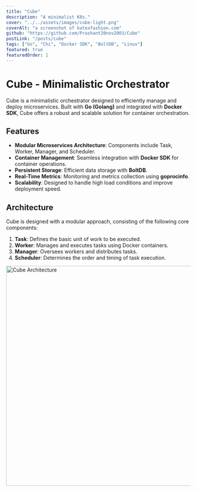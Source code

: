 ```yaml
---
title: "Cube"
description: "A minimalist K8s."
cover: "../../assets/images/cube-light.png"
coverAlt: "a screenshot of katexfashion.com"
github: "https://github.com/Prashant20nov2003/Cube"
postLink: "/posts/cube"
tags: ["Go", "Chi", "Docker SDK", "BoltDB", "Linux"]
featured: true
featuredOrder: 1
---
```


# Cube - Minimalistic Orchestrator

Cube is a minimalistic orchestrator designed to efficiently manage and deploy microservices. Built with **Go (Golang)** and integrated with **Docker SDK**, Cube offers a robust and scalable solution for container orchestration.

## Features

- **Modular Microservices Architecture**: Components include Task, Worker, Manager, and Scheduler.
- **Container Management**: Seamless integration with **Docker SDK** for container operations.
- **Persistent Storage**: Efficient data storage with **BoltDB**.
- **Real-Time Metrics**: Monitoring and metrics collection using **goprocinfo**.
- **Scalability**: Designed to handle high load conditions and improve deployment speed.

## Architecture

Cube is designed with a modular approach, consisting of the following core components:

1. **Task**: Defines the basic unit of work to be executed.
2. **Worker**: Manages and executes tasks using Docker containers.
3. **Manager**: Oversees workers and distributes tasks.
4. **Scheduler**: Determines the order and timing of task execution.

<img src="/cube-light.png" alt="Cube Architecture" width="850" height="600">
